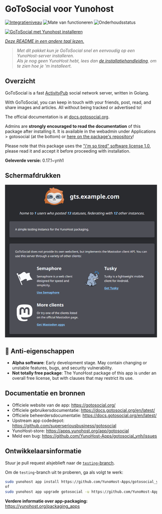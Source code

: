 <!--
NB: Deze README is automatisch gegenereerd door <https://github.com/YunoHost/apps/tree/master/tools/readme_generator>
Hij mag NIET handmatig aangepast worden.
-->

# GoToSocial voor Yunohost

[![Integratieniveau](https://dash.yunohost.org/integration/gotosocial.svg)](https://ci-apps.yunohost.org/ci/apps/gotosocial/) ![Mate van functioneren](https://ci-apps.yunohost.org/ci/badges/gotosocial.status.svg) ![Onderhoudsstatus](https://ci-apps.yunohost.org/ci/badges/gotosocial.maintain.svg)

[![GoToSocial met Yunohost installeren](https://install-app.yunohost.org/install-with-yunohost.svg)](https://install-app.yunohost.org/?app=gotosocial)

*[Deze README in een andere taal lezen.](./ALL_README.md)*

> *Met dit pakket kun je GoToSocial snel en eenvoudig op een YunoHost-server installeren.*  
> *Als je nog geen YunoHost hebt, lees dan [de installatiehandleiding](https://yunohost.org/install), om te zien hoe je 'm installeert.*

## Overzicht

GoToSocial is a fast [ActivityPub](https://activitypub.rocks/) social network server, written in Golang.

With GoToSocial, you can keep in touch with your friends, post, read, and share images and articles. All without being tracked or advertised to!

The official documentation is at [docs.gotosocial.org](https://docs.gotosocial.org).  

Admins are **strongly encouraged to read the documentation** of this package after installing it. It is available in the webadmin under Applications > gotosocial (at the bottom) or [here on the package's repository](https://github.com/YunoHost-Apps/gotosocial_ynh/blob/master/doc/ADMIN.md)!

Please note that this package uses the ["i'm so tired" software license 1.0](https://github.com/YunoHost-Apps/gotosocial_ynh/blob/master/LICENSE), please read it and accept it before proceeding with installation.


**Geleverde versie:** 0.17.1~ynh1

## Schermafdrukken

![Schermafdrukken van GoToSocial](./doc/screenshots/screenshot.png)

## :red_circle: Anti-eigenschappen

- **Alpha software**: Early development stage. May contain changing or unstable features, bugs, and security vulnerability.
- **Not totally free package**: The YunoHost package of this app is under an overall free license, but with clauses that may restrict its use.

## Documentatie en bronnen

- Officiele website van de app: <https://gotosocial.org/>
- Officiele gebruikersdocumentatie: <https://docs.gotosocial.org/en/latest/>
- Officiele beheerdersdocumentatie: <https://docs.gotosocial.org/en/latest/>
- Upstream app codedepot: <https://github.com/superseriousbusiness/gotosocial>
- YunoHost-store: <https://apps.yunohost.org/app/gotosocial>
- Meld een bug: <https://github.com/YunoHost-Apps/gotosocial_ynh/issues>

## Ontwikkelaarsinformatie

Stuur je pull request alsjeblieft naar de [`testing`-branch](https://github.com/YunoHost-Apps/gotosocial_ynh/tree/testing).

Om de `testing`-branch uit te proberen, ga als volgt te werk:

```bash
sudo yunohost app install https://github.com/YunoHost-Apps/gotosocial_ynh/tree/testing --debug
of
sudo yunohost app upgrade gotosocial -u https://github.com/YunoHost-Apps/gotosocial_ynh/tree/testing --debug
```

**Verdere informatie over app-packaging:** <https://yunohost.org/packaging_apps>
